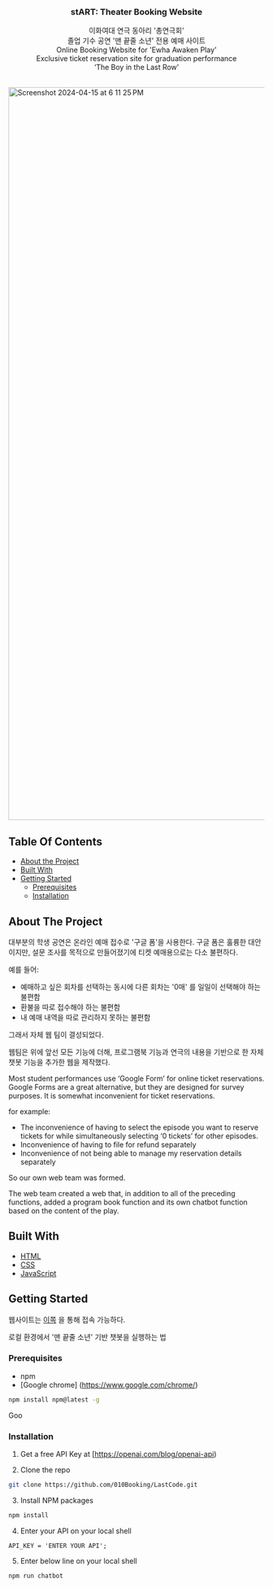 <br/>
<p align="center">
  <h3 align="center">stART: Theater Booking Website</h3>

  <p align="center">
    이화여대 연극 동아리 '총연극회' <br>졸업 기수 공연 '맨 끝줄 소년' 전용 예매 사이트 <br>
Online Booking Website for 'Ewha Awaken Play'<br>Exclusive ticket reservation site for graduation performance <br>‘The Boy in the Last Row’ 
    <br/>
    <br/>
  </p>
</p>

<img width="1440" alt="Screenshot 2024-04-15 at 6 11 25 PM" src="https://github.com/010Booking/LastCode/assets/144606981/00e5c35b-becd-4dbc-ae1c-a8ddcda4c0f2">


## Table Of Contents

* [About the Project](#about-the-project)
* [Built With](#built-with)
* [Getting Started](#getting-started)
  * [Prerequisites](#prerequisites)
  * [Installation](#installation)


## About The Project

대부분의 학생 공연은 온라인 예매 접수로 '구글 폼'을 사용한다.
구글 폼은 훌륭한 대안이지만, 설문 조사를 목적으로 만들어졌기에
티켓 예매용으로는 다소 불편하다.

예를 들어:
- 예매하고 싶은 회차를 선택하는 동시에 다른 회차는 '0매' 를 일일이 선택해야 하는 불편함
- 환불을 따로 접수해야 하는 불편함 
- 내 예매 내역을 따로 관리하지 못하는 불편함 

그래서 자체 웹 팀이 결성되었다.

웹팀은 위에 앞선 모든 기능에 더해, 프로그램북 기능과 연극의 내용을 기반으로 한 자체 챗봇 기능을 추가한 웹을 제작했다.

Most student performances use ‘Google Form’ for online ticket reservations.
Google Forms are a great alternative, but they are designed for survey purposes.
It is somewhat inconvenient for ticket reservations.

for example:
- The inconvenience of having to select the episode you want to reserve tickets for while simultaneously selecting ‘0 tickets’ for other episodes.
- Inconvenience of having to file for refund separately
- Inconvenience of not being able to manage my reservation details separately

So our own web team was formed.

The web team created a web that, in addition to all of the preceding functions, added a program book function and its own chatbot function based on the content of the play.


## Built With



* [HTML](https://developer.mozilla.org/en-US/docs/Web/HTML)
* [CSS](https://developer.mozilla.org/en-US/docs/Web/CSS)
* [JavaScript](https://developer.mozilla.org/en-US/docs/Web/JavaScript)


## Getting Started

웹사이트는 [이쪽](https://start-ba2c0.web.app) 을 통해 접속 가능하다.

로컬 환경에서 '맨 끝줄 소년' 기반 챗봇을 실행하는 법 

### Prerequisites

* npm
* [Google chrome] (https://www.google.com/chrome/)

```sh
npm install npm@latest -g
```

Goo

### Installation

1. Get a free API Key at [https://openai.com/blog/openai-api)

2. Clone the repo

```sh
git clone https://github.com/010Booking/LastCode.git
```

3. Install NPM packages

```sh
npm install
```

4. Enter your API on your local shell

```JS
API_KEY = 'ENTER YOUR API';
```

5. Enter below line on your local shell
```
npm run chatbot
```
